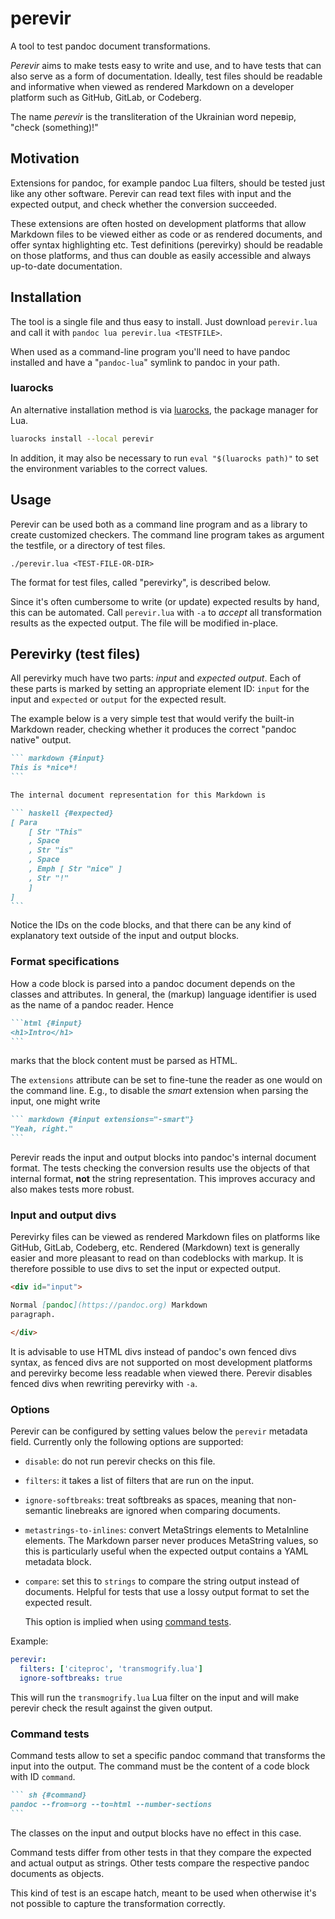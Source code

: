 perevir
=======

A tool to test pandoc document transformations.

*Perevir* aims to make tests easy to write and use, and to have
tests that can also serve as a form of documentation. Ideally,
test files should be readable and informative when viewed as
rendered Markdown on a developer platform such as GitHub, GitLab,
or Codeberg.

The name *perevir* is the transliteration of the Ukrainian word
перевір, "check (something)!"

Motivation
----------

Extensions for pandoc, for example pandoc Lua filters, should be
tested just like any other software. Perevir can read text files
with input and the expected output, and check whether the
conversion succeeded.

These extensions are often hosted on development platforms that
allow Markdown files to be viewed either as code or as rendered
documents, and offer syntax highlighting etc. Test definitions
(perevirky) should be readable on those platforms, and thus can
double as easily accessible and always up-to-date documentation.

Installation
------------

The tool is a single file and thus easy to install. Just download
`perevir.lua` and call it with `pandoc lua perevir.lua
<TESTFILE>`.

When used as a command-line program you'll need to have pandoc
installed and have a "`pandoc-lua`" symlink to pandoc in your
path.

### luarocks

An alternative installation method is via [luarocks][], the
package manager for Lua.

```sh
luarocks install --local perevir
```

In addition, it may also be necessary to run `eval "$(luarocks
path)"` to set the environment variables to the correct values.

[luarocks]: https://luarocks.org/


Usage
-----

Perevir can be used both as a command line program and as a
library to create customized checkers. The command line program
takes as argument the testfile, or a directory of test files.

    ./perevir.lua <TEST-FILE-OR-DIR>

The format for test files, called "perevirky", is described below.

Since it's often cumbersome to write (or update) expected results
by hand, this can be automated. Call `perevir.lua` with `-a` to
*accept* all transformation results as the expected output. The
file will be modified in-place.

Perevirky (test files)
----------------------

All perevirky much have two parts: *input* and *expected output*.
Each of these parts is marked by setting an appropriate element
ID: `input` for the input and `expected` or `output` for the
expected result.

The example below is a very simple test that would verify the
built-in Markdown reader, checking whether it produces the correct
"pandoc native" output.

````` markdown
``` markdown {#input}
This is *nice*!
```

The internal document representation for this Markdown is

``` haskell {#expected}
[ Para
    [ Str "This"
    , Space
    , Str "is"
    , Space
    , Emph [ Str "nice" ]
    , Str "!"
    ]
]
```
`````

Notice the IDs on the code blocks, and that there can be any kind
of explanatory text outside of the input and output blocks.

### Format specifications

How a code block is parsed into a pandoc document depends on the
classes and attributes. In general, the (markup) language
identifier is used as the name of a pandoc reader. Hence

````markdown
```html {#input}
<h1>Intro</h1>
```
````

marks that the block content must be parsed as HTML.

The `extensions` attribute can be set to fine-tune the reader as
one would on the command line. E.g., to disable the *smart*
extension when parsing the input, one might write

````markdown
``` markdown {#input extensions="-smart"}
"Yeah, right."
```
````

Perevir reads the input and output blocks into pandoc's internal
document format. The tests checking the conversion results use the
objects of that internal format, **not** the string
representation. This improves accuracy and also makes tests
more robust.

### Input and output divs

Perevirky files can be viewed as rendered Markdown files on
platforms like GitHub, GitLab, Codeberg, etc.  Rendered (Markdown)
text is generally easier and more pleasant to read on than
codeblocks with markup. It is therefore possible to use divs to
set the input or expected output.

```` markdown
<div id="input">

Normal [pandoc](https://pandoc.org) Markdown
paragraph.

</div>
````

It is advisable to use HTML divs instead of pandoc's own fenced
divs syntax, as fenced divs are not supported on most development
platforms and perevirky become less readable when viewed there.
Perevir disables fenced divs when rewriting perevirky with `-a`.

### Options

Perevir can be configured by setting values below the `perevir`
metadata field. Currently only the following options are
supported:

-   `disable`: do not run perevir checks on this file.

-   `filters`: it takes a list of filters that are run on the input.

-   `ignore-softbreaks`: treat softbreaks as spaces, meaning that
    non-semantic linebreaks are ignored when comparing documents.

-   `metastrings-to-inlines`: convert MetaStrings elements to
    MetaInline elements. The Markdown parser never produces
    MetaString values, so this is particularly useful when
    the expected output contains a YAML metadata block.

-   `compare`: set this to `strings` to compare the string output
    instead of documents. Helpful for tests that use a lossy
    output format to set the expected result.

    This option is implied when using [command
    tests](#command-tests).

Example:

``` yaml
perevir:
  filters: ['citeproc', 'transmogrify.lua']
  ignore-softbreaks: true
```

This will run the `transmogrify.lua` Lua filter on the input and
will make perevir check the result against the given output.

### Command tests

Command tests allow to set a specific pandoc command that
transforms the input into the output. The command must be the
content of a code block with ID `command`.

````markdown
``` sh {#command}
pandoc --from=org --to=html --number-sections
```
````

The classes on the input and output blocks have no effect in this
case.

Command tests differ from other tests in that they compare the
expected and actual output as strings. Other tests compare the
respective pandoc documents as objects.

This kind of test is an escape hatch, meant to be used when
otherwise it's not possible to capture the transformation
correctly.

